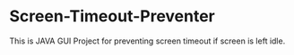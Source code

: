 # Screen-Timeout-Preventer
This is JAVA GUI Project for preventing screen timeout if screen is left idle.
